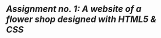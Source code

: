 

<h1><i> Assignment no. 1: A website of a flower shop designed with <span style="color🍊;">HTML5</span> & <span style="color💙;">CSS</span> </i></h1>
